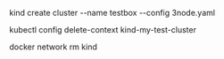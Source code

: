 

kind create cluster --name testbox --config 3node.yaml 



kubectl config delete-context kind-my-test-cluster

docker network rm kind
